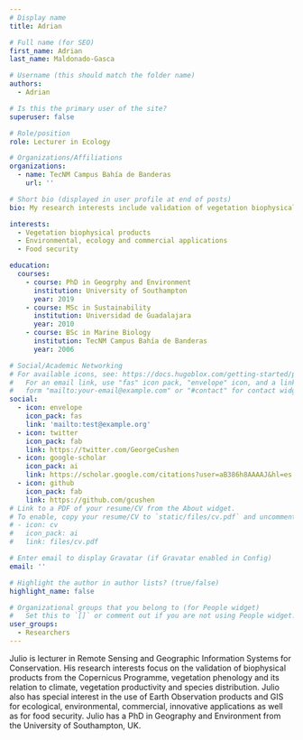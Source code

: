 ```yaml
---
# Display name
title: Adrian

# Full name (for SEO)
first_name: Adrian
last_name: Maldonado-Gasca

# Username (this should match the folder name)
authors:
  - Adrian

# Is this the primary user of the site?
superuser: false

# Role/position
role: Lecturer in Ecology

# Organizations/Affiliations
organizations:
  - name: TecNM Campus Bahía de Banderas
    url: ''

# Short bio (displayed in user profile at end of posts)
bio: My research interests include validation of vegetation biophysical products, vegetation phenology, and Earth Observation for food security.

interests:
  - Vegetation biophysical products
  - Environmental, ecology and commercial applications
  - Food security

education:
  courses:
    - course: PhD in Geogrphy and Environment
      institution: University of Southampton
      year: 2019
    - course: MSc in Sustainability
      institution: Universidad de Guadalajara
      year: 2010
    - course: BSc in Marine Biology
      institution: TecNM Campus Bahía de Banderas
      year: 2006

# Social/Academic Networking
# For available icons, see: https://docs.hugoblox.com/getting-started/page-builder/#icons
#   For an email link, use "fas" icon pack, "envelope" icon, and a link in the
#   form "mailto:your-email@example.com" or "#contact" for contact widget.
social:
  - icon: envelope
    icon_pack: fas
    link: 'mailto:test@example.org'
  - icon: twitter
    icon_pack: fab
    link: https://twitter.com/GeorgeCushen
  - icon: google-scholar
    icon_pack: ai
    link: https://scholar.google.com/citations?user=aB386h8AAAAJ&hl=es
  - icon: github
    icon_pack: fab
    link: https://github.com/gcushen
# Link to a PDF of your resume/CV from the About widget.
# To enable, copy your resume/CV to `static/files/cv.pdf` and uncomment the lines below.
# - icon: cv
#   icon_pack: ai
#   link: files/cv.pdf

# Enter email to display Gravatar (if Gravatar enabled in Config)
email: ''

# Highlight the author in author lists? (true/false)
highlight_name: false

# Organizational groups that you belong to (for People widget)
#   Set this to `[]` or comment out if you are not using People widget.
user_groups:
  - Researchers
---
```


Julio is lecturer in Remote Sensing and  Geographic Information Systems for Conservation. His research interests focus on the validation of biophysical products from the Copernicus Programme, vegetation phenology and its relation to climate, vegetation productivity and species distribution. Julio also has special interest in the use of Earth Observation products and GIS for ecological, environmental, commercial, innovative applications as well as for food security. Julio has a PhD in Geography and Environment from the University of Southampton, UK.
